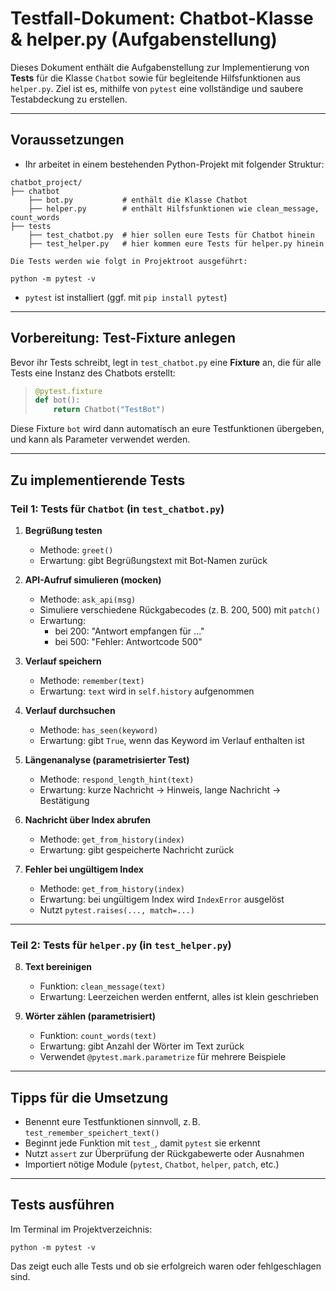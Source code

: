 # Testfall-Dokument: Chatbot-Klasse & helper.py (Aufgabenstellung)

Dieses Dokument enthält die Aufgabenstellung zur Implementierung von
**Tests** für die Klasse `Chatbot` sowie für begleitende
Hilfsfunktionen aus `helper.py`. Ziel ist es, mithilfe von `pytest` eine
vollständige und saubere Testabdeckung zu erstellen.

---

## Voraussetzungen
- Ihr arbeitet in einem bestehenden Python-Projekt mit folgender Struktur:

```
chatbot_project/
├── chatbot
    ├── bot.py           # enthält die Klasse Chatbot
    ├── helper.py        # enthält Hilfsfunktionen wie clean_message, count_words
├── tests 
    ├── test_chatbot.py  # hier sollen eure Tests für Chatbot hinein
    ├── test_helper.py   # hier kommen eure Tests für helper.py hinein

Die Tests werden wie folgt in Projektroot ausgeführt:

python -m pytest -v
```

- `pytest` ist installiert (ggf. mit `pip install pytest`)

---

## Vorbereitung: Test-Fixture anlegen
Bevor ihr Tests schreibt, legt in `test_chatbot.py` eine **Fixture** an,
die für alle Tests eine Instanz des Chatbots erstellt:

> ```python
> @pytest.fixture
> def bot():
>     return Chatbot("TestBot")
> ```

Diese Fixture `bot` wird dann automatisch an eure Testfunktionen übergeben, 
und kann als Parameter verwendet werden.

---

## Zu implementierende Tests

### Teil 1: Tests für `Chatbot` (in `test_chatbot.py`)

1. **Begrüßung testen**
    - Methode: `greet()`
    - Erwartung: gibt Begrüßungstext mit Bot-Namen zurück

2. **API-Aufruf simulieren (mocken)**
    - Methode: `ask_api(msg)`
    - Simuliere verschiedene Rückgabecodes (z. B. 200, 500) mit `patch()`
    - Erwartung:
        - bei 200: "Antwort empfangen für ..."
        - bei 500: "Fehler: Antwortcode 500"

3. **Verlauf speichern**
    - Methode: `remember(text)`
    - Erwartung: `text` wird in `self.history` aufgenommen

4. **Verlauf durchsuchen**
    - Methode: `has_seen(keyword)`
    - Erwartung: gibt `True`, wenn das Keyword im Verlauf enthalten ist

5. **Längenanalyse (parametrisierter Test)**
    - Methode: `respond_length_hint(text)`
    - Erwartung: kurze Nachricht → Hinweis, lange Nachricht → Bestätigung

6. **Nachricht über Index abrufen**
    - Methode: `get_from_history(index)`
    - Erwartung: gibt gespeicherte Nachricht zurück

7. **Fehler bei ungültigem Index**
    - Methode: `get_from_history(index)`
    - Erwartung: bei ungültigem Index wird `IndexError` ausgelöst
    - Nutzt `pytest.raises(..., match=...)`

---

### Teil 2: Tests für `helper.py` (in `test_helper.py`)

8. **Text bereinigen**
    - Funktion: `clean_message(text)`
    - Erwartung: Leerzeichen werden entfernt, alles ist klein geschrieben

9. **Wörter zählen (parametrisiert)**
    - Funktion: `count_words(text)`
    - Erwartung: gibt Anzahl der Wörter im Text zurück
    - Verwendet `@pytest.mark.parametrize` für mehrere Beispiele

---

## Tipps für die Umsetzung
- Benennt eure Testfunktionen sinnvoll, z. B. `test_remember_speichert_text()`
- Beginnt jede Funktion mit `test_`, damit `pytest` sie erkennt
- Nutzt `assert` zur Überprüfung der Rückgabewerte oder Ausnahmen
- Importiert nötige Module (`pytest`, `Chatbot`, `helper`, `patch`, etc.)

---

## Tests ausführen
Im Terminal im Projektverzeichnis:

```
python -m pytest -v
```
Das zeigt euch alle Tests und ob sie erfolgreich waren oder fehlgeschlagen sind.


